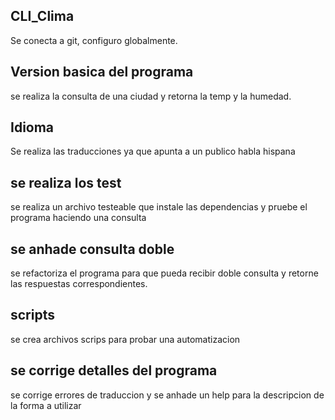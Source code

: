 ## CLI_Clima
Se conecta a git, configuro globalmente.


## Version basica del programa
se realiza la consulta de una ciudad y retorna la temp y la humedad.



## Idioma
Se realiza las traducciones ya que apunta a un publico habla hispana


## se realiza los test
se realiza un archivo testeable que instale las dependencias y pruebe el programa haciendo una consulta


## se anhade consulta doble
se refactoriza el programa para que pueda recibir doble consulta y retorne las respuestas correspondientes.

## scripts
se crea archivos scrips para probar una automatizacion


## se corrige detalles del programa
se corrige errores de traduccion y se anhade un help para la descripcion de la forma a utilizar
